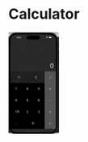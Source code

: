 # Calculator

<img src="https://github.com/londxz/Calculator/blob/main/calcGif.gif" width=100 height=200>
